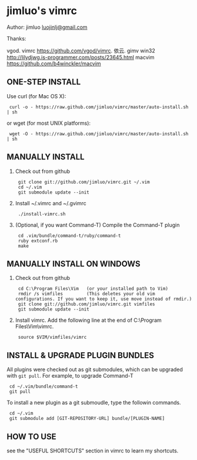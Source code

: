 jimluo's vimrc
============
Author: jimluo <luojinlj@gmail.com>

Thanks:

  vgod. vimrc https://github.com/vgod/vimrc.
  依云. gimv win32 http://lilydjwg.is-programmer.com/posts/23645.html
  macvim https://github.com/b4winckler/macvim

ONE-STEP INSTALL
----------------

Use curl (for Mac OS X):

     curl -o - https://raw.github.com/jimluo/vimrc/master/auto-install.sh | sh

or wget (for most UNIX platforms):

     wget -O - https://raw.github.com/jimluo/vimrc/master/auto-install.sh | sh


MANUALLY INSTALL
----------------

1. Check out from github

        git clone git://github.com/jimluo/vimrc.git ~/.vim
        cd ~/.vim
        git submodule update --init

2. Install ~/.vimrc and ~/.gvimrc

        ./install-vimrc.sh

3. (Optional, if you want Command-T) Compile the Command-T plugin

        cd .vim/bundle/command-t/ruby/command-t
        ruby extconf.rb
        make

MANUALLY INSTALL ON WINDOWS
---------------------------

1. Check out from github

        cd C:\Program Files\Vim   (or your installed path to Vim)
        rmdir /s vimfiles         (This deletes your old vim configurations. If you want to keep it, use move instead of rmdir.)
        git clone git://github.com/jimluo/vimrc.git vimfiles
        git submodule update --init

2. Install vimrc. Add the following line at the end of C:\Program Files\Vim\vimrc.

        source $VIM/vimfiles/vimrc


  
INSTALL & UPGRADE PLUGIN BUNDLES
--------------------------------

All plugins were checked out as git submodules, 
which can be upgraded with `git pull`. For example, to upgrade Command-T 

     cd ~/.vim/bundle/command-t
     git pull

To install a new plugin as a git submoudle, type the followin commands.

     cd ~/.vim
     git submodule add [GIT-REPOSITORY-URL] bundle/[PLUGIN-NAME]

HOW TO USE
----------

see the "USEFUL SHORTCUTS" section in vimrc to learn my shortcuts.

